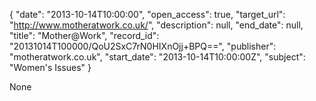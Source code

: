 {
  "date": "2013-10-14T10:00:00", 
  "open_access": true, 
  "target_url": "http://www.motheratwork.co.uk/", 
  "description": null, 
  "end_date": null, 
  "title": "Mother@Work", 
  "record_id": "20131014T100000/QoU2SxC7rN0HIXnOjj+BPQ==", 
  "publisher": "motheratwork.co.uk", 
  "start_date": "2013-10-14T10:00:00Z", 
  "subject": "Women's Issues"
}

None